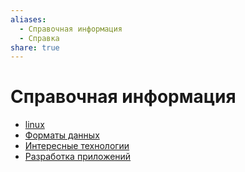 ```yaml
---
aliases:
  - Справочная информация
  - Справка
share: true
---
```


# Справочная информация
- [linux](projects/info/Linux/linux.md)
- [Форматы данных](projects/info/dataFormat/formData.md)
- [Интересные технологии](projects/info/tech.md)
- [Разработка приложений](4.info/development/dev.md)
